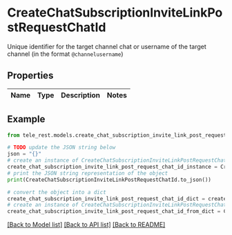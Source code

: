 # CreateChatSubscriptionInviteLinkPostRequestChatId

Unique identifier for the target channel chat or username of the target channel (in the format `@channelusername`)

## Properties

Name | Type | Description | Notes
------------ | ------------- | ------------- | -------------

## Example

```python
from tele_rest.models.create_chat_subscription_invite_link_post_request_chat_id import CreateChatSubscriptionInviteLinkPostRequestChatId

# TODO update the JSON string below
json = "{}"
# create an instance of CreateChatSubscriptionInviteLinkPostRequestChatId from a JSON string
create_chat_subscription_invite_link_post_request_chat_id_instance = CreateChatSubscriptionInviteLinkPostRequestChatId.from_json(json)
# print the JSON string representation of the object
print(CreateChatSubscriptionInviteLinkPostRequestChatId.to_json())

# convert the object into a dict
create_chat_subscription_invite_link_post_request_chat_id_dict = create_chat_subscription_invite_link_post_request_chat_id_instance.to_dict()
# create an instance of CreateChatSubscriptionInviteLinkPostRequestChatId from a dict
create_chat_subscription_invite_link_post_request_chat_id_from_dict = CreateChatSubscriptionInviteLinkPostRequestChatId.from_dict(create_chat_subscription_invite_link_post_request_chat_id_dict)
```
[[Back to Model list]](../README.md#documentation-for-models) [[Back to API list]](../README.md#documentation-for-api-endpoints) [[Back to README]](../README.md)


